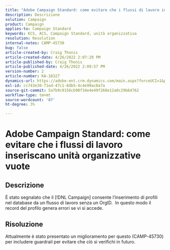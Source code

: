 ```yaml
---
title: "Adobe Campaign Standard: come evitare che i flussi di lavoro inseriscano unità organizzative vuote"
description: Descrizione
solution: Campaign
product: Campaign
applies-to: Campaign Standard
keywords: KCS, ACS, Campaign Standard, unità organizzativa
resolution: Resolution
internal-notes: CAMP-45730
bug: false
article-created-by: Craig Thonis
article-created-date: 4/26/2022 2:07:29 PM
article-published-by: Craig Thonis
article-published-date: 4/26/2022 2:09:57 PM
version-number: 2
article-number: KA-16327
dynamics-url: https://adobe-ent.crm.dynamics.com/main.aspx?forceUCI=1&pagetype=entityrecord&etn=knowledgearticle&id=42330533-6ac5-ec11-a7b6-0022480a138b
exl-id: cc743e30-71ed-47c1-8db5-4c4e99ac0a7a
source-git-commit: 5a7b9c9156cb90f34e4e49f268e12a0c29b64762
workflow-type: tm+mt
source-wordcount: '87'
ht-degree: 3%

---
```


# Adobe Campaign Standard: come evitare che i flussi di lavoro inseriscano unità organizzative vuote

## Descrizione


È stato segnalato che il [!DNL Campaign] consente l’inserimento di profili nel database da un flusso di lavoro senza un OrgID.  In questo modo il record del profilo genera errori se vi si accede.


## Risoluzione


Attualmente è stato presentato un miglioramento per questo (CAMP-45730) per includere guardrail per evitare che ciò si verifichi in futuro.
